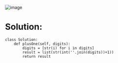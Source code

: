 ![image](https://user-images.githubusercontent.com/60442877/204037407-8b5b03ab-7dec-48c0-846c-9f6c374351bc.png)

# Solution:

    class Solution:
        def plusOne(self, digits):
            digits = [str(i) for i in digits]
            result = list(str(int(''.join(digits))+1))
            return result
        
